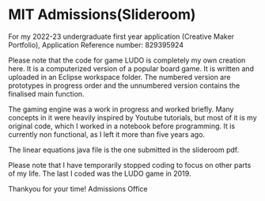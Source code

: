 # MIT Admissions(Slideroom)
For my 2022-23 undergraduate first year application (Creative Maker Portfolio), Application Reference number: 829395924


Please note that the code for game LUDO is completely my own creation here. It is a computerized version of a popular board game. It is written and uploaded in an Eclipse workspace folder. The numbered version are prototypes in progress order and the unnumbered version contains the finalised main function.

The gaming engine was a work in progress and worked briefly. Many concepts in it were heavily inspired by Youtube tutorials, but most of it is my original code, which I worked in a notebook before programming. It is currently non functional, as I left it more than five years ago.

The linear equations java file is the one submitted in the slideroom pdf.

Please note that I have temporarily stopped coding to focus on other parts of my life. The last I coded was the LUDO game in 2019.

Thankyou for your time! Admissions Office
